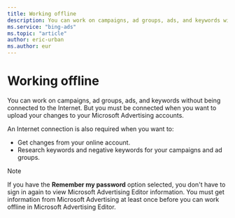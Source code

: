 ```yaml
---
title: Working offline
description: You can work on campaigns, ad groups, ads, and keywords without being connected to the Internet with Microsoft Advertising Editor . But you must be connected when you want to upload your changes to your Microsoft Advertising accounts.
ms.service: "bing-ads"
ms.topic: "article"
author: eric-urban
ms.author: eur
---
```


# Working offline

You can work on campaigns, ad groups, ads, and keywords without being connected to the Internet. But you must be connected when you want to upload your changes to your Microsoft Advertising accounts.

An Internet connection is also required when you want to:

- Get changes from your online account.
- Research keywords and negative keywords for your campaigns and ad groups.

> [!NOTE]
> If you have the **Remember my password** option selected, you don't have to sign in again to view Microsoft Advertising Editor information.
> You must get information from Microsoft Advertising at least once before you can work offline in Microsoft Advertising Editor.



